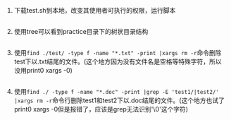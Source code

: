 1. 下载test.sh到本地，改变其使用者可执行的权限，运行脚本

![]()

2. 使用tree可以看到practice目录下的树状目录结构

![]()

3. 使用`find ./test/ -type f -name "*.txt" -print |xargs rm -r`命令删除test下以.txt结尾的文件。(这个地方因为没有文件名是空格等特殊字符，所以没用print0 xargs -0)

![]()

4. 使用`find ./ -type f -name "*.doc" -print |grep -E 'test1/|test2/' |xargs rm -r`命令行删除test1和test2下以.doc结尾的文件。(这个地方也试了print0 xargs -0但是报错了，应该是grep无法识别'\0'这个字符)

![]()


